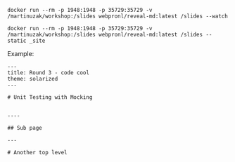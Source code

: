     
    docker run --rm -p 1948:1948 -p 35729:35729 -v /martinuzak/workshop:/slides webpronl/reveal-md:latest /slides --watch

    docker run --rm -p 1948:1948 -p 35729:35729 -v /martinuzak/workshop:/slides webpronl/reveal-md:latest /slides --static _site
    
    
Example:

    ---
    title: Round 3 - code cool
    theme: solarized
    ---

    # Unit Testing with Mocking

        
    ----

    ## Sub page

    ---

    # Another top level

